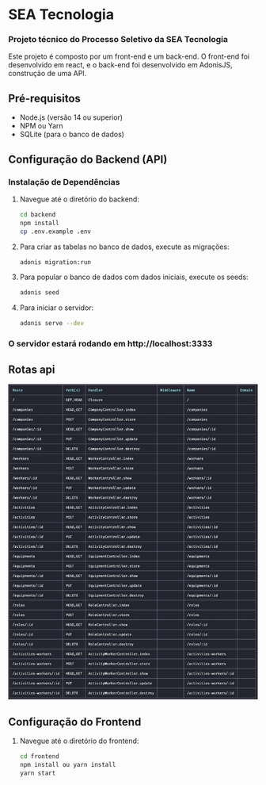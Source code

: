 # SEA Tecnologia

### Projeto técnico do Processo Seletivo da SEA Tecnologia

Este projeto é composto por um front-end e um back-end. O front-end foi desenvolvido em react, e o back-end foi
desenvolvido em AdonisJS, construção de uma API.

## Pré-requisitos

- Node.js (versão 14 ou superior)
- NPM ou Yarn
- SQLite (para o banco de dados)

## Configuração do Backend (API)

### Instalação de Dependências

1. Navegue até o diretório do backend:
   ```sh
   cd backend
   npm install
   cp .env.example .env
   ```

2. Para criar as tabelas no banco de dados, execute as migrações:

   ```sh 
   adonis migration:run
   ```
3. Para popular o banco de dados com dados iniciais, execute os seeds:
    ```sh 
    adonis seed 
    ```
4. Para iniciar o servidor:
   ```sh 
   adonis serve --dev
   ```

### O servidor estará rodando em http://localhost:3333

## Rotas api

![](./frontend/images/routes.png)

## Configuração do Frontend

1. Navegue até o diretório do frontend:

   ```sh 
   cd frontend
   npm install ou yarn install
   yarn start
   ```

